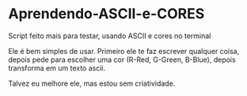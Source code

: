 # Aprendendo-ASCII-e-CORES
Script feito mais para testar, usando ASCII e cores no terminal

Ele é bem simples de usar. Primeiro ele te faz escrever qualquer coisa, depois pede para escolher uma cor (R-Red, G-Green, B-Blue), depois transforma em um texto ascii.

Talvez eu melhore ele, mas estou sem criatividade.
